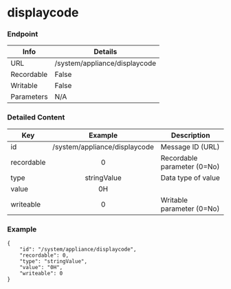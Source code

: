 # displaycode



### Endpoint

| Info  | Details |
| ------------- | ------------- |
| URL   | /system/appliance/displaycode   |
| Recordable   | False   |
| Writable   | False   |
| Parameters  | N/A  |

### Detailed Content

|  Key  | Example | Description |
| ------------- | :------: | ------------------------------ |
|  id | /system/appliance/displaycode | Message ID (URL) |
|  recordable | 0 | Recordable parameter (0=No) |
|  type | stringValue | Data type of value |
|  value | 0H |  |
|  writeable | 0 | Writable parameter (0=No) |



### Example
```
{
    "id": "/system/appliance/displaycode",
    "recordable": 0,
    "type": "stringValue",
    "value": "0H",
    "writeable": 0
}
```
